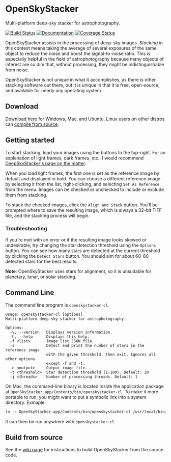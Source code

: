 # OpenSkyStacker

Multi-platform deep-sky stacker for astrophotography.

[![Build Status](https://travis-ci.org/BenJuan26/OpenSkyStacker.svg?branch=master)](https://travis-ci.org/BenJuan26/OpenSkyStacker) [![Documentation](https://codedocs.xyz/BenJuan26/OpenSkyStacker.svg)](https://codedocs.xyz/BenJuan26/OpenSkyStacker/) [![Coverage Status](https://coveralls.io/repos/github/BenJuan26/OpenSkyStacker/badge.svg)](https://coveralls.io/github/BenJuan26/OpenSkyStacker)

OpenSkyStacker assists in the processing of deep-sky images. *Stacking* in this context means taking the average of several exposures of the same object to reduce the noise and boost the signal-to-noise ratio. This is especially helpful in the field of astrophotography because many objects of interest are so dim that, without processing, they might be indistinguishable from noise.

OpenSkyStacker is not unique in what it accomplishes, as there is other stacking software out there, but it is unique in that it is free, open-source, and available for nearly any operating system.

## Download

[Download here](https://github.com/BenJuan26/OpenSkyStacker/releases) for Windows, Mac, and Ubuntu. Linux users on other distros can [compile from source](https://github.com/BenJuan26/OpenSkyStacker/wiki/Build-from-source).

## Getting started

To start stacking, load your images using the buttons to the top-right. For an explanation of light frames, dark frames, etc., I would recommend [DeepSkyStacker's page on the matter](http://deepskystacker.free.fr/english/theory.htm).

When you load light frames, the first one is set as the reference image by default and displayed in bold. You can choose a different reference image by selecting it from the list, right-clicking, and selecting `Set As Reference` from the menu. Images can be checked or unchecked to include or exclude them from stacking.

To stack the checked images, click the `Align and Stack` button. You'll be prompted where to save the resulting image, which is always a 32-bit TIFF file, and the stacking process will begin.

### Troubleshooting

If you're met with an error or if the resulting image looks skewed or undesirable, try changing the star detection threshold using the `Options` button. You can see how many stars are detected at the current threshold by clicking the `Detect Stars` button. You should aim for about 60-80 detected stars for the best results.

**Note**: OpenSkyStacker uses stars for alignment, so it is unsuitable for planetary, lunar, or solar stacking.

## Command Line

The command line program is `openskystacker-cl`.

```
Usage: openskystacker-cl [options]
Multi-platform deep-sky stacker for astrophotography.

Options:
  -v, --version   Displays version information.
  -h, --help      Displays this help.
  -f <list>       Image list JSON file.
  -s              Detect and print the number of stars in the reference image
                  with the given threshold, then exit. Ignores all other options
                  except -f and -t.
  -o <output>     Output image file.
  -t <threshold>  Star detection threshold (1-100). Default: 20
  -j <threads>    Number of processing threads. Default: 1
```

On Mac, the command-line binary is located inside the application package at `OpenSkyStacker.app/Contents/bin/openskystacker-cl`. To make it more portable to run, you might want to put a symbolic link into a system directory. Exmaple:

```bash
ln -s OpenSkyStacker.app/Contents/bin/openskystacker-cl /usr/local/bin/openskystacker-cl
```

It can then be run anywhere with `openskystacker-cl`.

## Build from source

See the [wiki page](https://github.com/BenJuan26/OpenSkyStacker/wiki/Build-from-source) for instructions to build OpenSkyStacker from the source code.
